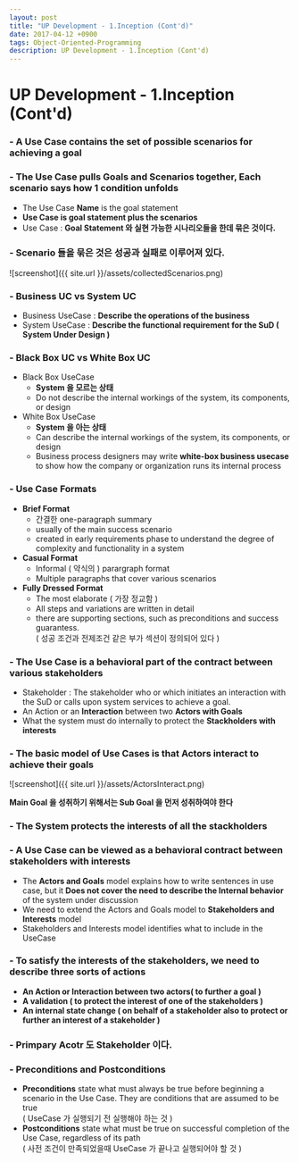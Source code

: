 ```yaml
---
layout: post
title: "UP Development - 1.Inception (Cont'd)"
date: 2017-04-12 +0900
tags: Object-Oriented-Programming
description: UP Development - 1.Inception (Cont'd)
---
```



UP Development - 1.Inception (Cont'd)
=======
### - A Use Case contains the set of possible scenarios for achieving a goal

### - The Use Case pulls Goals and Scenarios together, Each scenario says how 1 condition unfolds
- The Use Case **Name** is the goal statement
- **Use Case is goal statement plus the scenarios**
- Use Case : **Goal Statement 와 실현 가능한 시나리오들을 한데 묶은 것이다.**

### - Scenario 들을 묶은 것은 성공과 실패로 이루어져 있다.
![screenshot]({{ site.url }}/assets/collectedScenarios.png)


### - Business UC vs System UC
- Business UseCase : **Describe the operations of the business**
- System UseCase : **Describe the functional requirement for the SuD ( System Under Design )**

### - Black Box UC vs White Box UC
- Black Box UseCase 
	- **System 을 모르는 상태**
	- Do not describe the internal workings of the system, its components, or design
- White Box UseCase
	- **System 을 아는 상태**
	- Can describe the internal workings of the system, its components, or design
	- Business process designers may write **white-box business usecase** to show how the company or organization runs its internal process

### - Use Case Formats
- **Brief Format**
	- 간결한 one-paragraph summary
	- usually of the main success scenario
	- created in early requirements phase to understand the degree of complexity and functionality in a system
- **Casual Format**
	- Informal ( 약식의 ) parargraph format
	- Multiple paragraphs that cover various scenarios
- **Fully Dressed Format**
	- The most elaborate ( 가장 정교함 )
	- All steps and variations are written in detail
	- there are supporting sections, such as preconditions and success guarantess.<br>( 성공 조건과 전제조건 같은 부가 섹션이 정의되어 있다 )

### - The Use Case is a behavioral part of the contract between various stakeholders

- Stakeholder : The stakeholder who or which initiates an interaction with the SuD or calls upon system services to achieve a goal.
- An Action or an **Interaction** between two **Actors with Goals**
- What the system must do internally to protect the **Stackholders with interests**

### - The basic model of Use Cases is that Actors interact to achieve their goals

![screenshot]({{ site.url }}/assets/ActorsInteract.png)

**Main Goal 을 성취하기 위해서는 Sub Goal 을 먼저 성취하여야 한다**

### - The System protects the interests of all the stackholders

### - A Use Case can be viewed as a behavioral contract between stakeholders with interests
- The **Actors and Goals** model explains how to write sentences in use case, but it **Does not cover the need to describe the Internal behavior** of the system under discussion
- We need to extend the Actors and Goals model to **Stakeholders and Interests** model
- Stakeholders and Interests model identifies what to include in the UseCase

### - To satisfy the interests of the stakeholders, we need to describe three sorts of actions
- **An Action or Interaction between two actors( to further a goal )**
- **A validation ( to protect the interest of one of the stakeholders )**
- **An internal state change ( on behalf of a stakeholder also to protect or further an interest of a stakeholder )**

### - Primpary Acotr 도 Stakeholder 이다.

### - Preconditions and Postconditions
- **Preconditions** state what must always be true before beginning a scenario in the Use Case. They are conditions that are assumed to be true<br>( UseCase 가 실행되기 전 실행해야 하는 것 )
- **Postconditions** state what must be true on successful completion of the Use Case, regardless of its path<br>( 사전 조건이 만족되었을때 UseCase 가 끝나고 실행되어야 할 것 )



